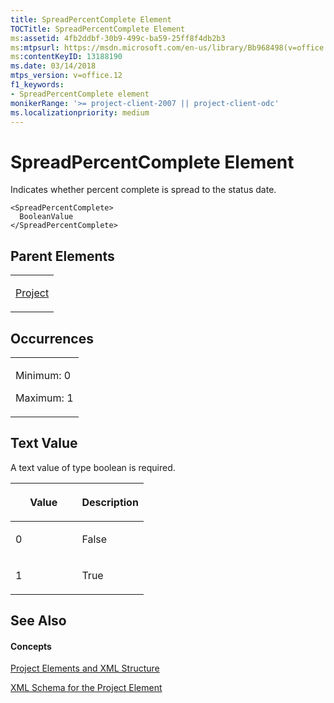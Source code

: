 ```yaml
---
title: SpreadPercentComplete Element
TOCTitle: SpreadPercentComplete Element
ms:assetid: 4fb2ddbf-30b9-499c-ba59-25ff8f4db2b3
ms:mtpsurl: https://msdn.microsoft.com/en-us/library/Bb968498(v=office.12)
ms:contentKeyID: 13188190
ms.date: 03/14/2018
mtps_version: v=office.12
f1_keywords:
- SpreadPercentComplete element
monikerRange: '>= project-client-2007 || project-client-odc'
ms.localizationpriority: medium
---
```


# SpreadPercentComplete Element




Indicates whether percent complete is spread to the status date.

    <SpreadPercentComplete>
      BooleanValue
    </SpreadPercentComplete>

## Parent Elements

<table>
<colgroup>
<col style="width: 100%" />
</colgroup>
<tbody>
<tr class="odd">
<td><p><a href="project-element.md">Project</a></p></td>
</tr>
</tbody>
</table>

## Occurrences

<table>
<colgroup>
<col style="width: 100%" />
</colgroup>
<tbody>
<tr class="odd">
<td><p>Minimum: 0</p>
<p>Maximum: 1</p></td>
</tr>
</tbody>
</table>

## Text Value

A text value of type boolean is required.

<table>
<colgroup>
<col style="width: 50%" />
<col style="width: 50%" />
</colgroup>
<thead>
<tr class="header">
<th><p>Value</p></th>
<th><p>Description</p></th>
</tr>
</thead>
<tbody>
<tr class="odd">
<td><p>0</p></td>
<td><p>False</p></td>
</tr>
<tr class="even">
<td><p>1</p></td>
<td><p>True</p></td>
</tr>
</tbody>
</table>

## See Also

#### Concepts

[Project Elements and XML Structure](project-elements-and-xml-structure.md)

[XML Schema for the Project Element](xml-schema-for-the-project-element.md)

